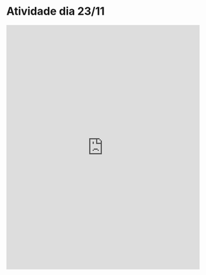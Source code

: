 # Atividade dia 23/11
<iframe width="100%" height="637" frameborder="0"
  src="https://observablehq.com/embed/@sandybez/vega-lite-api-exercicios?cells=bar_chart%2Cscatter_chart"></iframe>

